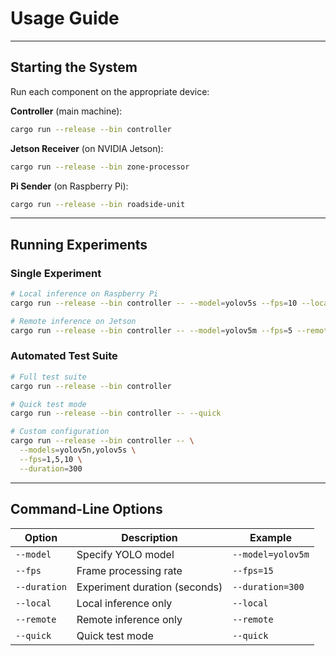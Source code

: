 # Usage Guide

---

## Starting the System

Run each component on the appropriate device:

**Controller** (main machine):
```bash
cargo run --release --bin controller
````

**Jetson Receiver** (on NVIDIA Jetson):

```bash
cargo run --release --bin zone-processor
```

**Pi Sender** (on Raspberry Pi):

```bash
cargo run --release --bin roadside-unit
```

---

## Running Experiments

### Single Experiment

```bash
# Local inference on Raspberry Pi
cargo run --release --bin controller -- --model=yolov5s --fps=10 --local

# Remote inference on Jetson
cargo run --release --bin controller -- --model=yolov5m --fps=5 --remote
```

### Automated Test Suite

```bash
# Full test suite
cargo run --release --bin controller

# Quick test mode
cargo run --release --bin controller -- --quick

# Custom configuration
cargo run --release --bin controller -- \
  --models=yolov5n,yolov5s \
  --fps=1,5,10 \
  --duration=300
```

---

## Command-Line Options

| Option       | Description                   | Example           |
|--------------|-------------------------------|-------------------|
| `--model`    | Specify YOLO model            | `--model=yolov5m` |
| `--fps`      | Frame processing rate         | `--fps=15`        |
| `--duration` | Experiment duration (seconds) | `--duration=300`  |
| `--local`    | Local inference only          | `--local`         |
| `--remote`   | Remote inference only         | `--remote`        |
| `--quick`    | Quick test mode               | `--quick`         |